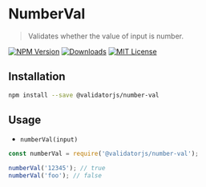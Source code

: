 # NumberVal

> Validates whether the value of input is number.

[![NPM Version](https://img.shields.io/npm/v/@validatorjs/number-val.svg)](https://www.npmjs.com/package/@validatorjs/number-val)
[![Downloads](https://img.shields.io/npm/dt/@validatorjs/number-val.svg)](https://www.npmjs.com/package/@validatorjs/number-val)
[![MIT License](https://img.shields.io/npm/l/@validatorjs/number-val.svg)](../../LICENSE)

## Installation

```bash
npm install --save @validatorjs/number-val
```

## Usage

- `numberVal(input)`

```js
const numberVal = require('@validatorjs/number-val');

numberVal('12345'); // true
numberVal('foo'); // false
```
